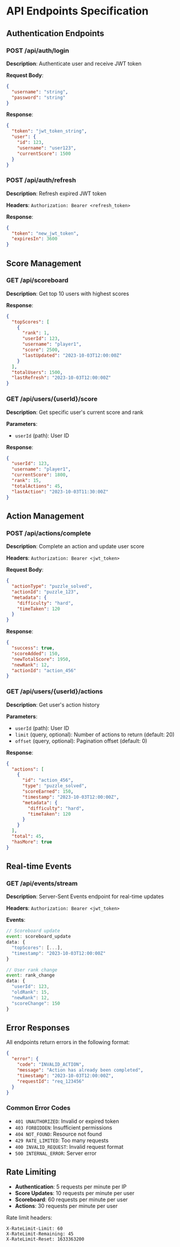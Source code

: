 # API Endpoints Specification

## Authentication Endpoints

### POST /api/auth/login
**Description**: Authenticate user and receive JWT token

**Request Body**:
```json
{
  "username": "string",
  "password": "string"
}
```

**Response**:
```json
{
  "token": "jwt_token_string",
  "user": {
    "id": 123,
    "username": "user123",
    "currentScore": 1500
  }
}
```

### POST /api/auth/refresh
**Description**: Refresh expired JWT token

**Headers**: `Authorization: Bearer <refresh_token>`

**Response**:
```json
{
  "token": "new_jwt_token",
  "expiresIn": 3600
}
```

## Score Management

### GET /api/scoreboard
**Description**: Get top 10 users with highest scores

**Response**:
```json
{
  "topScores": [
    {
      "rank": 1,
      "userId": 123,
      "username": "player1",
      "score": 2500,
      "lastUpdated": "2023-10-03T12:00:00Z"
    }
  ],
  "totalUsers": 1500,
  "lastRefresh": "2023-10-03T12:00:00Z"
}
```

### GET /api/users/{userId}/score
**Description**: Get specific user's current score and rank

**Parameters**:
- `userId` (path): User ID

**Response**:
```json
{
  "userId": 123,
  "username": "player1",
  "currentScore": 1800,
  "rank": 15,
  "totalActions": 45,
  "lastAction": "2023-10-03T11:30:00Z"
}
```

## Action Management

### POST /api/actions/complete
**Description**: Complete an action and update user score

**Headers**: `Authorization: Bearer <jwt_token>`

**Request Body**:
```json
{
  "actionType": "puzzle_solved",
  "actionId": "puzzle_123",
  "metadata": {
    "difficulty": "hard",
    "timeTaken": 120
  }
}
```

**Response**:
```json
{
  "success": true,
  "scoreAdded": 150,
  "newTotalScore": 1950,
  "newRank": 12,
  "actionId": "action_456"
}
```

### GET /api/users/{userId}/actions
**Description**: Get user's action history

**Parameters**:
- `userId` (path): User ID
- `limit` (query, optional): Number of actions to return (default: 20)
- `offset` (query, optional): Pagination offset (default: 0)

**Response**:
```json
{
  "actions": [
    {
      "id": "action_456",
      "type": "puzzle_solved",
      "scoreEarned": 150,
      "timestamp": "2023-10-03T12:00:00Z",
      "metadata": {
        "difficulty": "hard",
        "timeTaken": 120
      }
    }
  ],
  "total": 45,
  "hasMore": true
}
```

## Real-time Events

### GET /api/events/stream
**Description**: Server-Sent Events endpoint for real-time updates

**Headers**: `Authorization: Bearer <jwt_token>`

**Events**:
```javascript
// Scoreboard update
event: scoreboard_update
data: {
  "topScores": [...],
  "timestamp": "2023-10-03T12:00:00Z"
}

// User rank change
event: rank_change
data: {
  "userId": 123,
  "oldRank": 15,
  "newRank": 12,
  "scoreChange": 150
}
```

## Error Responses

All endpoints return errors in the following format:

```json
{
  "error": {
    "code": "INVALID_ACTION",
    "message": "Action has already been completed",
    "timestamp": "2023-10-03T12:00:00Z",
    "requestId": "req_123456"
  }
}
```

### Common Error Codes

- `401 UNAUTHORIZED`: Invalid or expired token
- `403 FORBIDDEN`: Insufficient permissions
- `404 NOT_FOUND`: Resource not found
- `429 RATE_LIMITED`: Too many requests
- `400 INVALID_REQUEST`: Invalid request format
- `500 INTERNAL_ERROR`: Server error

## Rate Limiting

- **Authentication**: 5 requests per minute per IP
- **Score Updates**: 10 requests per minute per user
- **Scoreboard**: 60 requests per minute per user
- **Actions**: 30 requests per minute per user

Rate limit headers:
```
X-RateLimit-Limit: 60
X-RateLimit-Remaining: 45
X-RateLimit-Reset: 1633363200
```